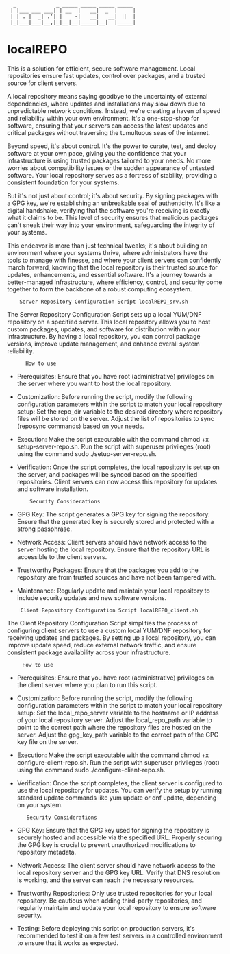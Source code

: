                                               
      _             _ _____ _____ _____ _____ 
     | |___ ___ ___| | __  |   __|  _  |     |
     | | . |  _| .'| |    -|   __|   __|  |  |
     |_|___|___|__,|_|__|__|_____|__|  |_____|
                                                                              

# localREPO
This is a solution for efficient, secure software management. Local repositories ensure fast updates, control over packages, and a trusted source for client servers.

A local repository means saying goodbye to the uncertainty of external dependencies, where updates and installations may slow down due to unpredictable network conditions. Instead, we're creating a haven of speed and reliability within your own environment. It's a one-stop-shop for software, ensuring that your servers can access the latest updates and critical packages without traversing the tumultuous seas of the internet.

Beyond speed, it's about control. It's the power to curate, test, and deploy software at your own pace, giving you the confidence that your infrastructure is using trusted packages tailored to your needs. No more worries about compatibility issues or the sudden appearance of untested software. Your local repository serves as a fortress of stability, providing a consistent foundation for your systems.

But it's not just about control; it's about security. By signing packages with a GPG key, we're establishing an unbreakable seal of authenticity. It's like a digital handshake, verifying that the software you're receiving is exactly what it claims to be. This level of security ensures that malicious packages can't sneak their way into your environment, safeguarding the integrity of your systems.

This endeavor is more than just technical tweaks; it's about building an environment where your systems thrive, where administrators have the tools to manage with finesse, and where your client servers can confidently march forward, knowing that the local repository is their trusted source for updates, enhancements, and essential software. It's a journey towards a better-managed infrastructure, where efficiency, control, and security come together to form the backbone of a robust computing ecosystem.

        Server Repository Configuration Script localREPO_srv.sh

The Server Repository Configuration Script sets up a local YUM/DNF repository on a specified server. This local repository allows you to host custom packages, updates, and software for distribution within your infrastructure. By having a local repository, you can control package versions, improve update management, and enhance overall system reliability.

          How to use

* Prerequisites: Ensure that you have root (administrative) privileges on the server where you want to host the local repository.
* Customization: Before running the script, modify the following configuration parameters within the script to match your local repository setup:
Set the repo_dir variable to the desired directory where repository files will be stored on the server.
Adjust the list of repositories to sync (reposync commands) based on your needs.
* Execution: Make the script executable with the command chmod +x setup-server-repo.sh. Run the script with superuser privileges (root) using the command sudo ./setup-server-repo.sh.
* Verification: Once the script completes, the local repository is set up on the server, and packages will be synced based on the specified repositories. Client servers can now access this repository for updates and software installation.

          Security Considerations
    
* GPG Key: The script generates a GPG key for signing the repository. Ensure that the generated key is securely stored and protected with a strong passphrase.
* Network Access: Client servers should have network access to the server hosting the local repository. Ensure that the repository URL is accessible to the client servers.
* Trustworthy Packages: Ensure that the packages you add to the repository are from trusted sources and have not been tampered with.
* Maintenance: Regularly update and maintain your local repository to include security updates and new software versions.

       Client Repository Configuration Script localREPO_client.sh

The Client Repository Configuration Script simplifies the process of configuring client servers to use a custom local YUM/DNF repository for receiving updates and packages. By setting up a local repository, you can improve update speed, reduce external network traffic, and ensure consistent package availability across your infrastructure.

         How to use

* Prerequisites: Ensure that you have root (administrative) privileges on the client server where you plan to run this script.
* Customization: Before running the script, modify the following configuration parameters within the script to match your local repository setup:
Set the local_repo_server variable to the hostname or IP address of your local repository server.
Adjust the local_repo_path variable to point to the correct path where the repository files are hosted on the server.
Adjust the gpg_key_path variable to the correct path of the GPG key file on the server.
* Execution: Make the script executable with the command chmod +x configure-client-repo.sh. Run the script with superuser privileges (root) using the command sudo ./configure-client-repo.sh.
* Verification: Once the script completes, the client server is configured to use the local repository for updates. You can verify the setup by running standard update commands like yum update or dnf update, depending on your system.

         Security Considerations
    
* GPG Key: Ensure that the GPG key used for signing the repository is securely hosted and accessible via the specified URL. Properly securing the GPG key is crucial to prevent unauthorized modifications to repository metadata.
* Network Access: The client server should have network access to the local repository server and the GPG key URL. Verify that DNS resolution is working, and the server can reach the necessary resources.
* Trustworthy Repositories: Only use trusted repositories for your local repository. Be cautious when adding third-party repositories, and regularly maintain and update your local repository to ensure software security.
* Testing: Before deploying this script on production servers, it's recommended to test it on a few test servers in a controlled environment to ensure that it works as expected.
